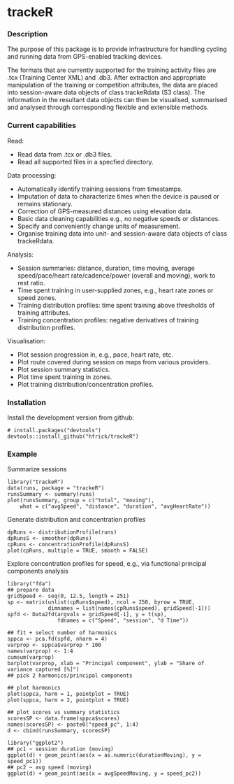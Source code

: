 # trackeR

### Description

The purpose of this package is to provide infrastructure for handling
cycling and running data from GPS-enabled tracking devices.

The formats that are currently supported for the training activity
files are .tcx (Training Center XML) and .db3. After extraction and
appropriate manipulation of the training or competition attributes,
the data are placed into session-aware data objects of class
trackeRdata (S3 class). The information in the resultant data objects
can then be visualised, summarised and analysed through corresponding
flexible and extensible methods.

### Current capabilities

Read:
- Read data from .tcx or .db3 files.
- Read all supported files in a specfied directory.

Data processing:
- Automatically identify training sessions from timestamps.
- Imputation of data to characterize times when the device is paused or remains stationary.
- Correction of GPS-measured distances using elevation data.
- Basic data cleaning capabilities e.g., no negative speeds or distances.
- Specify and conveniently change units of measurement.
- Organise training data into unit- and session-aware data objects of class trackeRdata.

Analysis:
- Session summaries: distance, duration, time moving, average speed/pace/heart rate/cadence/power (overall and moving), work to rest ratio.
- Time spent training in user-supplied zones, e.g., heart rate zones or speed zones.
- Training distribution profiles: time spent training above thresholds of training attributes.
- Training concentration profiles: negative derivatives of training distribution profiles.

Visualisation:
- Plot session progression in, e.g., pace, heart rate, etc.
- Plot route covered during session on maps from various providers.
- Plot session summary statistics.
- Plot time spent training in zones.
- Plot training distribution/concentration profiles.


### Installation

Install the development version from github:

```
# install.packages("devtools")
devtools::install_github("hfrick/trackeR")
```

### Example

Summarize sessions
```
library("trackeR")
data(runs, package = "trackeR")
runsSummary <- summary(runs)
plot(runsSummary, group = c("total", "moving"),
    what = c("avgSpeed", "distance", "duration", "avgHeartRate"))
```

Generate distribution and concentration profiles
```{r}
dpRuns <- distributionProfile(runs)
dpRunsS <- smoother(dpRuns)
cpRuns <- concentrationProfile(dpRunsS)
plot(cpRuns, multiple = TRUE, smooth = FALSE)
```

Explore concentration profiles for speed, e.g., via functional principal components analysis
```{r}
library("fda")
## prepare data
gridSpeed <- seq(0, 12.5, length = 251)
sp <- matrix(unlist(cpRuns$speed), ncol = 250, byrow = TRUE,
             dimnames = list(names(cpRuns$speed), gridSpeed[-1]))
spfd <- Data2fd(argvals = gridSpeed[-1], y = t(sp),
                fdnames = c("Speed", "session", "d Time"))
		
## fit + select number of harmonics
sppca <- pca.fd(spfd, nharm = 4)
varprop <- sppca$varprop * 100
names(varprop) <- 1:4
cumsum(varprop)
barplot(varprop, xlab = "Principal component", ylab = "Share of variance captured [%]")
## pick 2 harmonics/principal components

## plot harmonics
plot(sppca, harm = 1, pointplot = TRUE) 
plot(sppca, harm = 2, pointplot = TRUE) 

## plot scores vs summary statistics
scoresSP <- data.frame(sppca$scores)
names(scoresSP) <- paste0("speed_pc", 1:4)
d <- cbind(runsSummary, scoresSP)

library("ggplot2")
## pc1 ~ session duration (moving)
ggplot(d) + geom_point(aes(x = as.numeric(durationMoving), y = speed_pc1))
## pc2 ~ avg speed (moving)
ggplot(d) + geom_point(aes(x = avgSpeedMoving, y = speed_pc2)) 
```